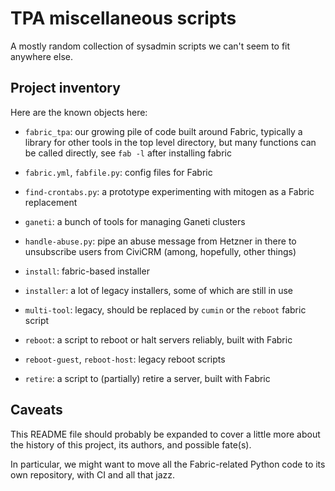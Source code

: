 # TPA miscellaneous scripts

A mostly random collection of sysadmin scripts we can't seem to fit
anywhere else.

## Project inventory

Here are the known objects here:

 * `fabric_tpa`: our growing pile of code built around Fabric,
   typically a library for other tools in the top level directory, but
   many functions can be called directly, see `fab -l` after
   installing fabric

 * `fabric.yml`, `fabfile.py`: config files for Fabric

 * `find-crontabs.py`: a prototype experimenting with mitogen as a
   Fabric replacement

 * `ganeti`: a bunch of tools for managing Ganeti clusters

 * `handle-abuse.py`: pipe an abuse message from Hetzner in there to
   unsubscribe users from CiviCRM (among, hopefully, other things)

 * `install`: fabric-based installer

 * `installer`: a lot of legacy installers, some of which are still in
   use

 * `multi-tool`: legacy, should be replaced by `cumin` or the `reboot`
   fabric script

 * `reboot`: a script to reboot or halt servers reliably, built with
   Fabric

 * `reboot-guest`, `reboot-host`: legacy reboot scripts

 * `retire`: a script to (partially) retire a server, built with
   Fabric

## Caveats

This README file should probably be expanded to cover a little more
about the history of this project, its authors, and possible fate(s).

In particular, we might want to move all the Fabric-related Python
code to its own repository, with CI and all that jazz.
